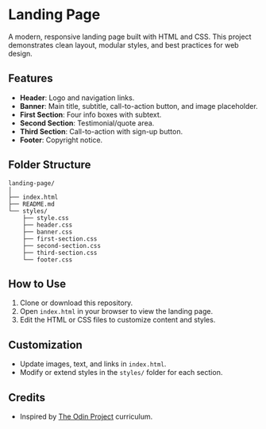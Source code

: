 # Landing Page

A modern, responsive landing page built with HTML and CSS. This project demonstrates clean layout, modular styles, and best practices for web design.

## Features

- **Header**: Logo and navigation links.
- **Banner**: Main title, subtitle, call-to-action button, and image placeholder.
- **First Section**: Four info boxes with subtext.
- **Second Section**: Testimonial/quote area.
- **Third Section**: Call-to-action with sign-up button.
- **Footer**: Copyright notice.

## Folder Structure

```
landing-page/
│
├── index.html
├── README.md
└── styles/
	├── style.css
	├── header.css
	├── banner.css
	├── first-section.css
	├── second-section.css
	├── third-section.css
	└── footer.css
```

## How to Use

1. Clone or download this repository.
2. Open `index.html` in your browser to view the landing page.
3. Edit the HTML or CSS files to customize content and styles.

## Customization

- Update images, text, and links in `index.html`.
- Modify or extend styles in the `styles/` folder for each section.

## Credits

- Inspired by [The Odin Project](https://www.theodinproject.com/) curriculum.

